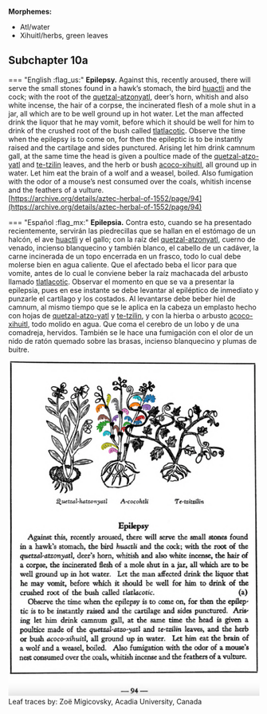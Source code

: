 
**Morphemes:**

- Atl/water
- Xihuitl/herbs, green leaves

## Subchapter 10a  

=== "English :flag_us:"
    **Epilepsy.** Against this, recently aroused, there will serve the small stones found in a hawk’s stomach, the bird [huactli](huactli.md) and the cock; with the root of the [quetzal-atzonyatl](Quetzal-atzonyatl.md), deer’s horn, whitish and also white incense, the hair of a corpse, the incinerated flesh of a mole shut in a jar, all which are to be well ground up in hot water. Let the man affected drink the liquor that he may vomit, before which it should be well for him to drink of the crushed root of the bush called [tlatlacotic](Tlatlacotic.md). Observe the time when the epilepsy is to come on, for then the epileptic is to be instantly raised and the cartilage and sides punctured. Arising let him drink camnum gall, at the same time the head is given a poultice made of the [quetzal-atzo-yatl](Quetzal-atzonyatl.md) and [te-tzilin](Te-tzitzilin.md) leaves, and the herb or bush [acoco-xihuitl](Acoco-xihuitl.md), all ground up in water. Let him eat the brain of a wolf and a weasel, boiled. Also fumigation with the odor of a mouse’s nest consumed over the coals, whitish incense and the feathers of a vulture.  
    [https://archive.org/details/aztec-herbal-of-1552/page/94](https://archive.org/details/aztec-herbal-of-1552/page/94)  


=== "Español :flag_mx:"
    **Epilepsia.** Contra esto, cuando se ha presentado recientemente, servirán las piedrecillas que se hallan en el estómago de un halcón, el ave [huactli](huactli.md) y el gallo; con la raíz del [quetzal-atzonyatl](Quetzal-atzonyatl.md), cuerno de venado, incienso blanquecino y también blanco, el cabello de un cadáver, la carne incinerada de un topo encerrada en un frasco, todo lo cual debe molerse bien en agua caliente. Que el afectado beba el licor para que vomite, antes de lo cual le conviene beber la raíz machacada del arbusto llamado [tlatlacotic](Tlatlacotic.md). Observar el momento en que se va a presentar la epilepsia, pues en ese instante se debe levantar al epiléptico de inmediato y punzarle el cartílago y los costados. Al levantarse debe beber hiel de camnum, al mismo tiempo que se le aplica en la cabeza un emplasto hecho con hojas de [quetzal-atzo-yatl](Quetzal-atzonyatl.md) y [te-tzilin](Te-tzitzilin.md), y con la hierba o arbusto [acoco-xihuitl](Acoco-xihuitl.md), todo molido en agua. Que coma el cerebro de un lobo y de una comadreja, hervidos. También se le hace una fumigación con el olor de un nido de ratón quemado sobre las brasas, incienso blanquecino y plumas de buitre.  

![Z_ID004_p094_02_Acoco-xihuitl.png](assets/Z_ID004_p094_02_Acoco-xihuitl.png)  
Leaf traces by: Zoë Migicovsky, Acadia University, Canada  
